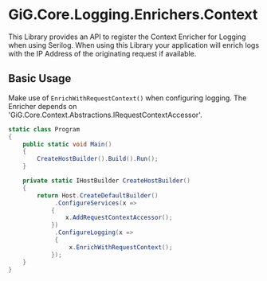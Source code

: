 # GiG.Core.Logging.Enrichers.Context

This Library provides an API to register the Context Enricher for Logging when using Serilog. When using this Library your application will enrich logs with the IP Address of the originating request if available.

## Basic Usage

Make use of `EnrichWithRequestContext()` when configuring logging. The Enricher depends on 'GiG.Core.Context.Abstractions.IRequestContextAccessor'.

```csharp
static class Program
{
    public static void Main()
    {
        CreateHostBuilder().Build().Run();
    }

    private static IHostBuilder CreateHostBuilder()
    {
        return Host.CreateDefaultBuilder()
		     .ConfigureServices(x => 
            {
                x.AddRequestContextAccessor();
            })
			 .ConfigureLogging(x =>
			 {
			     x.EnrichWithRequestContext();
            });
    }
}
```